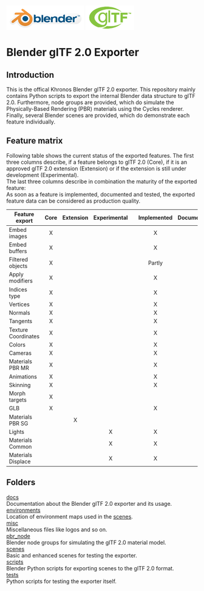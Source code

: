 
[![Blender](misc/Blender_logo.png)](http://www.blender.org/) [![glTF](misc/glTF_logo.png)](https://www.khronos.org/gltf/)  

Blender glTF 2.0 Exporter
=========================

Introduction
------------
This is the offical Khronos Blender glTF 2.0 exporter. This repository mainly contains Python scripts to export the internal Blender data structure to glTF 2.0. Furthermore, node groups are provided, which do simulate the Physically-Based Rendering (PBR) materials using the Cycles renderer. Finally, several Blender scenes are provided, which do demonstrate each feature individually. 

Feature matrix
--------------
Following table shows the current status of the exported features. The first three columns describe, if a feature belongs to glTF 2.0 (Core), if it is an approved glTF 2.0 extension (Extension) or if the extension is still under development (Experimental).  
The last three columns describe in combination the maturity of the exported feature:  
As soon as a feature is implemented, documented and tested, the exported feature data can be considered as production quality.

|Feature export     |Core |Extension|Experimental | |Implemented|Documented|Tested|
|-------------------|:---:|:-------:|:-----------:|-|:---------:|:--------:|:----:|
|Embed images       |  X  |         |             | |     X     |          |      |
|Embed buffers      |  X  |         |             | |     X     |          |      |
|Filtered objects   |  X  |         |             | |   Partly  |          |      |
|Apply modifiers    |  X  |         |             | |     X     |          |      |
|Indices type       |  X  |         |             | |     X     |          |      |
|Vertices           |  X  |         |             | |     X     |          |      |
|Normals            |  X  |         |             | |     X     |          |      |
|Tangents           |  X  |         |             | |     X     |          |      |
|Texture Coordinates|  X  |         |             | |     X     |          |      |
|Colors             |  X  |         |             | |     X     |          |      |
|Cameras            |  X  |         |             | |     X     |          |      |
|Materials PBR MR   |  X  |         |             | |     X     |          |      |
|Animations         |  X  |         |             | |     X     |          |      |
|Skinning           |  X  |         |             | |     X     |          |      |
|Morph targets      |  X  |         |             | |           |          |      |
|GLB                |  X  |         |             | |     X     |          |      |
|Materials PBR SG   |     |    X    |             | |           |          |      |
|Lights             |     |         |      X      | |     X     |          |      |
|Materials Common   |     |         |      X      | |     X     |          |      |
|Materials Displace |     |         |      X      | |     X     |          |      |

Folders
-------

[docs](docs/)  
Documentation about the Blender glTF 2.0 exporter and its usage.  
[environments](environments/)  
Location of environment maps used in the [scenes](scenes/).  
[misc](misc/)  
Miscellaneous files like logos and so on.  
[pbr_node](pbr_node/)  
Blender node groups for simulating the glTF 2.0 material model.  
[scenes](scenes/)  
Basic and enhanced scenes for testing the exporter.  
[scripts](scripts/)  
Blender Python scripts for exporting scenes to the glTF 2.0 format.  
[tests](tests/)  
Python scripts for testing the exporter itself.
